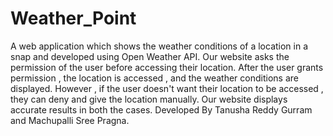 # Weather_Point
A web application which shows the weather conditions of a location in a snap and developed using Open Weather API.
Our website asks the permission of the user before accessing their location.
After the user grants permission , the location is accessed , and the weather conditions are displayed.
However , if the user doesn't want their location to be accessed , they can deny and give the location manually.
Our website displays accurate results in both the cases.
Developed By Tanusha Reddy Gurram and Machupalli Sree Pragna.
